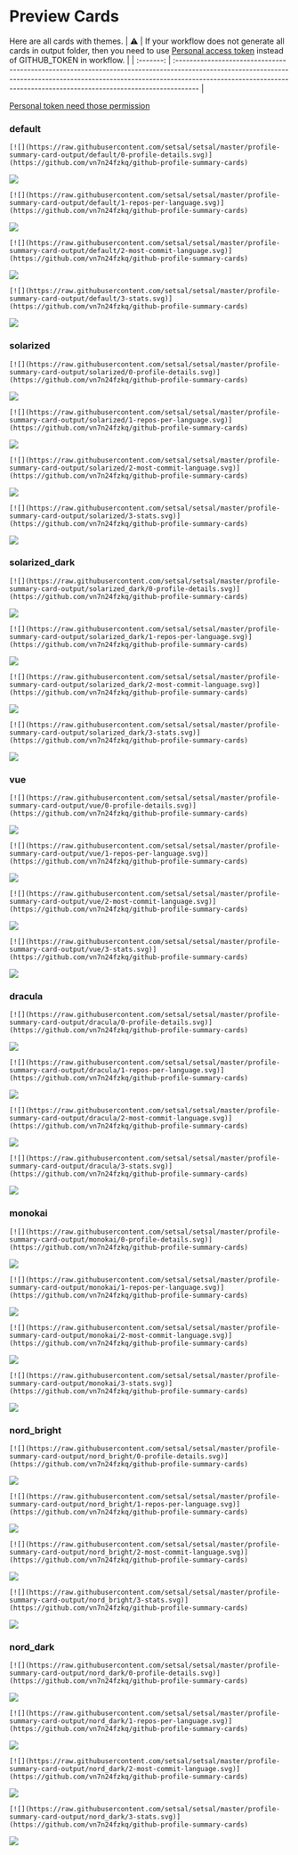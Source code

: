 
# Preview Cards

Here are all cards with themes.
| :warning: | If your workflow does not generate all cards in output folder, then you need to use [Personal access token](https://docs.github.com/en/actions/configuring-and-managing-workflows/creating-and-storing-encrypted-secrets) instead of GITHUB_TOKEN in workflow. |
| :-------: | :------------------------------------------------------------------------------------------------------------------------------------------------------------------------------------------------------------------------------------------------ |

[Personal token need those permission](https://github.com/vn7n24fzkq/github-profile-summary-cards/wiki/Personal-access-token-permissions)


### default


```
[![](https://raw.githubusercontent.com/setsal/setsal/master/profile-summary-card-output/default/0-profile-details.svg)](https://github.com/vn7n24fzkq/github-profile-summary-cards)
```
![](https://raw.githubusercontent.com/setsal/setsal/master/profile-summary-card-output/default/0-profile-details.svg)


```
[![](https://raw.githubusercontent.com/setsal/setsal/master/profile-summary-card-output/default/1-repos-per-language.svg)](https://github.com/vn7n24fzkq/github-profile-summary-cards)
```
![](https://raw.githubusercontent.com/setsal/setsal/master/profile-summary-card-output/default/1-repos-per-language.svg)


```
[![](https://raw.githubusercontent.com/setsal/setsal/master/profile-summary-card-output/default/2-most-commit-language.svg)](https://github.com/vn7n24fzkq/github-profile-summary-cards)
```
![](https://raw.githubusercontent.com/setsal/setsal/master/profile-summary-card-output/default/2-most-commit-language.svg)


```
[![](https://raw.githubusercontent.com/setsal/setsal/master/profile-summary-card-output/default/3-stats.svg)](https://github.com/vn7n24fzkq/github-profile-summary-cards)
```
![](https://raw.githubusercontent.com/setsal/setsal/master/profile-summary-card-output/default/3-stats.svg)


### solarized


```
[![](https://raw.githubusercontent.com/setsal/setsal/master/profile-summary-card-output/solarized/0-profile-details.svg)](https://github.com/vn7n24fzkq/github-profile-summary-cards)
```
![](https://raw.githubusercontent.com/setsal/setsal/master/profile-summary-card-output/solarized/0-profile-details.svg)


```
[![](https://raw.githubusercontent.com/setsal/setsal/master/profile-summary-card-output/solarized/1-repos-per-language.svg)](https://github.com/vn7n24fzkq/github-profile-summary-cards)
```
![](https://raw.githubusercontent.com/setsal/setsal/master/profile-summary-card-output/solarized/1-repos-per-language.svg)


```
[![](https://raw.githubusercontent.com/setsal/setsal/master/profile-summary-card-output/solarized/2-most-commit-language.svg)](https://github.com/vn7n24fzkq/github-profile-summary-cards)
```
![](https://raw.githubusercontent.com/setsal/setsal/master/profile-summary-card-output/solarized/2-most-commit-language.svg)


```
[![](https://raw.githubusercontent.com/setsal/setsal/master/profile-summary-card-output/solarized/3-stats.svg)](https://github.com/vn7n24fzkq/github-profile-summary-cards)
```
![](https://raw.githubusercontent.com/setsal/setsal/master/profile-summary-card-output/solarized/3-stats.svg)


### solarized_dark


```
[![](https://raw.githubusercontent.com/setsal/setsal/master/profile-summary-card-output/solarized_dark/0-profile-details.svg)](https://github.com/vn7n24fzkq/github-profile-summary-cards)
```
![](https://raw.githubusercontent.com/setsal/setsal/master/profile-summary-card-output/solarized_dark/0-profile-details.svg)


```
[![](https://raw.githubusercontent.com/setsal/setsal/master/profile-summary-card-output/solarized_dark/1-repos-per-language.svg)](https://github.com/vn7n24fzkq/github-profile-summary-cards)
```
![](https://raw.githubusercontent.com/setsal/setsal/master/profile-summary-card-output/solarized_dark/1-repos-per-language.svg)


```
[![](https://raw.githubusercontent.com/setsal/setsal/master/profile-summary-card-output/solarized_dark/2-most-commit-language.svg)](https://github.com/vn7n24fzkq/github-profile-summary-cards)
```
![](https://raw.githubusercontent.com/setsal/setsal/master/profile-summary-card-output/solarized_dark/2-most-commit-language.svg)


```
[![](https://raw.githubusercontent.com/setsal/setsal/master/profile-summary-card-output/solarized_dark/3-stats.svg)](https://github.com/vn7n24fzkq/github-profile-summary-cards)
```
![](https://raw.githubusercontent.com/setsal/setsal/master/profile-summary-card-output/solarized_dark/3-stats.svg)


### vue


```
[![](https://raw.githubusercontent.com/setsal/setsal/master/profile-summary-card-output/vue/0-profile-details.svg)](https://github.com/vn7n24fzkq/github-profile-summary-cards)
```
![](https://raw.githubusercontent.com/setsal/setsal/master/profile-summary-card-output/vue/0-profile-details.svg)


```
[![](https://raw.githubusercontent.com/setsal/setsal/master/profile-summary-card-output/vue/1-repos-per-language.svg)](https://github.com/vn7n24fzkq/github-profile-summary-cards)
```
![](https://raw.githubusercontent.com/setsal/setsal/master/profile-summary-card-output/vue/1-repos-per-language.svg)


```
[![](https://raw.githubusercontent.com/setsal/setsal/master/profile-summary-card-output/vue/2-most-commit-language.svg)](https://github.com/vn7n24fzkq/github-profile-summary-cards)
```
![](https://raw.githubusercontent.com/setsal/setsal/master/profile-summary-card-output/vue/2-most-commit-language.svg)


```
[![](https://raw.githubusercontent.com/setsal/setsal/master/profile-summary-card-output/vue/3-stats.svg)](https://github.com/vn7n24fzkq/github-profile-summary-cards)
```
![](https://raw.githubusercontent.com/setsal/setsal/master/profile-summary-card-output/vue/3-stats.svg)


### dracula


```
[![](https://raw.githubusercontent.com/setsal/setsal/master/profile-summary-card-output/dracula/0-profile-details.svg)](https://github.com/vn7n24fzkq/github-profile-summary-cards)
```
![](https://raw.githubusercontent.com/setsal/setsal/master/profile-summary-card-output/dracula/0-profile-details.svg)


```
[![](https://raw.githubusercontent.com/setsal/setsal/master/profile-summary-card-output/dracula/1-repos-per-language.svg)](https://github.com/vn7n24fzkq/github-profile-summary-cards)
```
![](https://raw.githubusercontent.com/setsal/setsal/master/profile-summary-card-output/dracula/1-repos-per-language.svg)


```
[![](https://raw.githubusercontent.com/setsal/setsal/master/profile-summary-card-output/dracula/2-most-commit-language.svg)](https://github.com/vn7n24fzkq/github-profile-summary-cards)
```
![](https://raw.githubusercontent.com/setsal/setsal/master/profile-summary-card-output/dracula/2-most-commit-language.svg)


```
[![](https://raw.githubusercontent.com/setsal/setsal/master/profile-summary-card-output/dracula/3-stats.svg)](https://github.com/vn7n24fzkq/github-profile-summary-cards)
```
![](https://raw.githubusercontent.com/setsal/setsal/master/profile-summary-card-output/dracula/3-stats.svg)


### monokai


```
[![](https://raw.githubusercontent.com/setsal/setsal/master/profile-summary-card-output/monokai/0-profile-details.svg)](https://github.com/vn7n24fzkq/github-profile-summary-cards)
```
![](https://raw.githubusercontent.com/setsal/setsal/master/profile-summary-card-output/monokai/0-profile-details.svg)


```
[![](https://raw.githubusercontent.com/setsal/setsal/master/profile-summary-card-output/monokai/1-repos-per-language.svg)](https://github.com/vn7n24fzkq/github-profile-summary-cards)
```
![](https://raw.githubusercontent.com/setsal/setsal/master/profile-summary-card-output/monokai/1-repos-per-language.svg)


```
[![](https://raw.githubusercontent.com/setsal/setsal/master/profile-summary-card-output/monokai/2-most-commit-language.svg)](https://github.com/vn7n24fzkq/github-profile-summary-cards)
```
![](https://raw.githubusercontent.com/setsal/setsal/master/profile-summary-card-output/monokai/2-most-commit-language.svg)


```
[![](https://raw.githubusercontent.com/setsal/setsal/master/profile-summary-card-output/monokai/3-stats.svg)](https://github.com/vn7n24fzkq/github-profile-summary-cards)
```
![](https://raw.githubusercontent.com/setsal/setsal/master/profile-summary-card-output/monokai/3-stats.svg)


### nord_bright


```
[![](https://raw.githubusercontent.com/setsal/setsal/master/profile-summary-card-output/nord_bright/0-profile-details.svg)](https://github.com/vn7n24fzkq/github-profile-summary-cards)
```
![](https://raw.githubusercontent.com/setsal/setsal/master/profile-summary-card-output/nord_bright/0-profile-details.svg)


```
[![](https://raw.githubusercontent.com/setsal/setsal/master/profile-summary-card-output/nord_bright/1-repos-per-language.svg)](https://github.com/vn7n24fzkq/github-profile-summary-cards)
```
![](https://raw.githubusercontent.com/setsal/setsal/master/profile-summary-card-output/nord_bright/1-repos-per-language.svg)


```
[![](https://raw.githubusercontent.com/setsal/setsal/master/profile-summary-card-output/nord_bright/2-most-commit-language.svg)](https://github.com/vn7n24fzkq/github-profile-summary-cards)
```
![](https://raw.githubusercontent.com/setsal/setsal/master/profile-summary-card-output/nord_bright/2-most-commit-language.svg)


```
[![](https://raw.githubusercontent.com/setsal/setsal/master/profile-summary-card-output/nord_bright/3-stats.svg)](https://github.com/vn7n24fzkq/github-profile-summary-cards)
```
![](https://raw.githubusercontent.com/setsal/setsal/master/profile-summary-card-output/nord_bright/3-stats.svg)


### nord_dark


```
[![](https://raw.githubusercontent.com/setsal/setsal/master/profile-summary-card-output/nord_dark/0-profile-details.svg)](https://github.com/vn7n24fzkq/github-profile-summary-cards)
```
![](https://raw.githubusercontent.com/setsal/setsal/master/profile-summary-card-output/nord_dark/0-profile-details.svg)


```
[![](https://raw.githubusercontent.com/setsal/setsal/master/profile-summary-card-output/nord_dark/1-repos-per-language.svg)](https://github.com/vn7n24fzkq/github-profile-summary-cards)
```
![](https://raw.githubusercontent.com/setsal/setsal/master/profile-summary-card-output/nord_dark/1-repos-per-language.svg)


```
[![](https://raw.githubusercontent.com/setsal/setsal/master/profile-summary-card-output/nord_dark/2-most-commit-language.svg)](https://github.com/vn7n24fzkq/github-profile-summary-cards)
```
![](https://raw.githubusercontent.com/setsal/setsal/master/profile-summary-card-output/nord_dark/2-most-commit-language.svg)


```
[![](https://raw.githubusercontent.com/setsal/setsal/master/profile-summary-card-output/nord_dark/3-stats.svg)](https://github.com/vn7n24fzkq/github-profile-summary-cards)
```
![](https://raw.githubusercontent.com/setsal/setsal/master/profile-summary-card-output/nord_dark/3-stats.svg)

